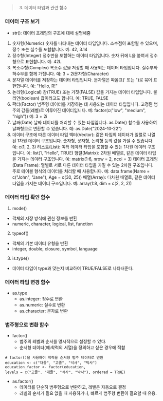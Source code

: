 > 3. 데이터 타입과 관련 함수

### 데이터 구조 보기
- str(): 데이터 프레임의 구조에 대해 설명해줌

1. 숫자형(Numeric)
숫자를 나타내는 데이터 타입입니다.
소수점이 포함될 수 있으며, 정수 또는 실수를 포함합니다.
예: 42, 3.14
2. 정수형(Integer)
정수만을 포함하는 데이터 타입입니다.
숫자 뒤에 L을 붙여서 정수형으로 표현합니다.
예: 42L
3. 복소수형(Complex)
복소수 값을 저장할 때 사용되는 데이터 타입입니다.
실수부와 허수부를 함께 가집니다.
예: 3 + 2i문자형(Character)
4. 문자열 데이터를 저장하는 데이터 타입입니다.
문자열은 따옴표(' 또는 ")로 묶어 표현합니다.
예: "Hello, R!"
5. 논리형(Logical)
참(TRUE) 또는 거짓(FALSE) 값을 가지는 데이터 타입입니다.
불리언(boolean) 값이라고도 합니다.
예: TRUE, FALSE
6. 팩터(Factor)
범주형 데이터를 저장하는 데 사용되는 데이터 타입입니다.
고정된 범주의 값들(레벨)로 이루어진 데이터입니다.
예: factor(c("low", "medium", "high"))
예: 3 + 2i
7. 날짜(Date)
날짜 데이터를 처리할 수 있는 타입입니다.
as.Date() 함수를 사용하여 날짜형으로 변환할 수 있습니다.
예: as.Date("2024-10-22")
8. 데이터 구조에 따른 데이터 타입
벡터(Vector): 같은 타입의 데이터가 일렬로 나열된 1차원 데이터 구조입니다. 숫자형, 문자형, 논리형 등의 값을 가질 수 있습니다. 예: c(1, 2, 3)
리스트(List): 여러 데이터 타입을 포함할 수 있는 1차원 데이터 구조입니다. 예: list(1, "Hello", TRUE)
행렬(Matrix): 2차원 배열로, 같은 데이터 타입을 가지는 데이터 구조입니다. 예: matrix(1:6, nrow = 2, ncol = 3)
데이터 프레임(Data Frame): 열별로 서로 다른 데이터 타입을 가질 수 있는 2차원 구조입니다. 주로 테이블 형식의 데이터를 처리할 때 사용합니다. 예: data.frame(Name = c("John", "Jane"), Age = c(30, 25))
배열(Array): 다차원 배열로, 같은 데이터 타입을 가지는 데이터 구조입니다. 예: array(1:8, dim = c(2, 2, 2))
### 데이터 타입 확인 함수
1. mode()
- 객체의 저장 방식에 관한 정보를 반환
- numeric, character, logical, list, function
2. typeof()
- 객체의 기본 데이터 유형을 반환
- integer, double, closure, symbol, language
3. is.type()
- 데이터 타입이 type과 맞는지 비교하여 TRUE/FALSE로 나타내준다.

### 데이터 타입 변경 함수
- as.type
  - as.integer: 정수로 변환
  - as.numeric: 실수로 변환
  - as.character: 문자로 변환

### 범주형으로 변환 함수
- factor()
  - 범주의 레벨과 순서를 명시적으로 설정할 수 있다.
  - 순서형 데이터(예:학력의 서열)을 정의하고 싶은 경우에 적합
```
# factor()을 사용하여 학력을 순서형 범주 데이터로 변환
education <- c("대졸", "고졸", "석사", "박사")
education_factor <- factor(education, 
levels = c("고졸", "대졸", "석사", "박사"), ordered = TRUE)
```
- as.factor()
  - 데이터를 단순히 범주형으로 변환하고, 레벨은 자동으로 결정
  - 레벨의 순서가 필요 없을 때 사용하거나, 빠르게 범주형 변환이 필요할 때 유용.